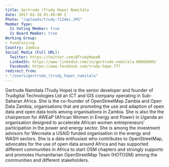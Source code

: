 ```yaml
---
title: Gertrude (Trudy Hope) Namitala
date: 2017-02-28 01:49:00 Z
Photo: "/uploads/trudy-712dec.JPG"
Member Type:
  Is Voting Member: true
  Is Board Member: true
Working Group:
- Fundraising
Country: Zambia
Social Media (Full URL):
  Twitter: https://twitter.com/@TrudyHopeB
  LinkedIn: https://www.linkedin.com/in/gertrude-namitala-06b6b899/
  Facebook: https://www.facebook.com/trudy.hope.777
redirect_from:
- "/users/gertrude_(trudy_hope)_namitala"
---
```


Gertrude Namitala (Trudy Hope) is the senior developer and founder of Trudigital Technologies Ltd an ICT and GIS company operating in Sub-Saharan Africa. She is the co-founder of OpenStreetMap Zambia and Open Data Zambia,  organisations that are promoting the use and adaption of open data and open data tools among organisations in Zambia. She is also the the chairperson for AWEaP (African Women in Energy and Power) in Uganda an organisation designed to accelerate African women entrepreneurs' participation in the power and energy sector.  She is among the investment advisors for Wecreate a USAID funded organisation in the energy and WASH sectors. She is a data enthusiast who contributes to OpenStreetMap, advocates for the use of open data around Africa and has supported different communities in Africa to start OSM chapters and strongly supports and promotes Humanitarian OpenStreetMap Team (HOTOSM) among the communities and different stakeholders.
